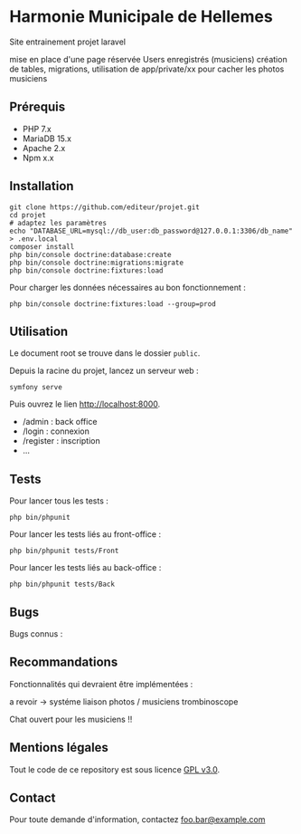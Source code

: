 # Harmonie Municipale de Hellemes

Site entrainement projet laravel 

mise en place d'une page réservée Users enregistrés (musiciens) 
création de tables, migrations, utilisation de app/private/xx pour cacher les photos musiciens 

## Prérequis

- PHP 7.x
- MariaDB 15.x
- Apache 2.x
- Npm x.x

## Installation

```
git clone https://github.com/editeur/projet.git
cd projet
# adaptez les paramètres
echo "DATABASE_URL=mysql://db_user:db_password@127.0.0.1:3306/db_name" > .env.local
composer install
php bin/console doctrine:database:create
php bin/console doctrine:migrations:migrate
php bin/console doctrine:fixtures:load
```

Pour charger les données nécessaires au bon fonctionnement :

```
php bin/console doctrine:fixtures:load --group=prod
```

## Utilisation

Le document root se trouve dans le dossier `public`.

Depuis la racine du projet, lancez un serveur web :

```
symfony serve
```

Puis ouvrez le lien [http://localhost:8000](http://localhost:8000).

- /admin : back office
- /login : connexion
- /register : inscription
- ...

## Tests

Pour lancer tous les tests :

```
php bin/phpunit
```

Pour lancer les tests liés au front-office :

```
php bin/phpunit tests/Front
```

Pour lancer les tests liés au back-office :

```
php bin/phpunit tests/Back
```

## Bugs

Bugs connus :

## Recommandations

Fonctionnalités qui devraient être implémentées :

a revoir -> systéme liaison photos / musiciens trombinoscope 


Chat ouvert pour les musiciens !!


## Mentions légales

Tout le code de ce repository est sous licence [GPL v3.0](https://www.gnu.org/licenses/gpl-3.0.html).

## Contact

Pour toute demande d'information, contactez foo.bar@example.com